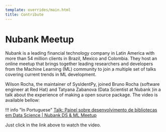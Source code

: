 ```yaml
---
template: overrides/main.html
title: Contribute
---
```


# Nubank Meetup

Nubank is a leading financial technology company in Latin America with more than 54 million clients in Brazil, Mexico and Colombia. They host an online meetup that brings together leading researchers and developers from the Machine Learning (ML) community to join a multiple set of talks covering current trends in ML development. 

Wilson Rocha, the maintainer of SysIdentPy, joined Bruno Rocha (software engineer at Red Hat) and Tatyana Zabanova (Data Scientist at Nubank )in a talk about the experience of making a open source package. The video is available bellow:

!!! info "In Portuguese"
    [Talk: Painel sobre desenvolvimento de bibliotecas em Data Science | Nubank DS & ML Meetup](https://www.youtube.com/watch?v=92NyD9_i7e0)

Just click in the link above to watch the video.

